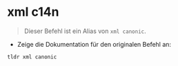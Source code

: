 # xml c14n

> Dieser Befehl ist ein Alias von `xml canonic`.

- Zeige die Dokumentation für den originalen Befehl an:

`tldr xml canonic`
